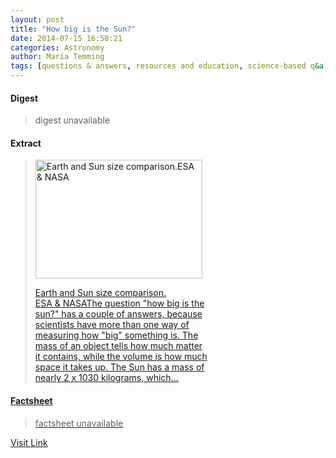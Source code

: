 ```yaml
---
layout: post
title: "How big is the Sun?"
date: 2014-07-15 16:58:21
categories: Astronomy
author: Maria Temming
tags: [questions & answers, resources and education, science-based q&a]
---
```



#### Digest
>digest unavailable

#### Extract
><div id="attachment_255425884" style="width: 277px" class="wp-caption alignright"><a href="http://d366w3m5tf0813.cloudfront.net/wp-content/uploads/Sun-Earth_br.jpg"><img class="size-medium wp-image-255425884" src="http://d366w3m5tf0813.cloudfront.net/wp-content/uploads/Sun-Earth_br-267x190.jpg" alt="Earth and Sun size comparison.ESA &amp; NASA" width="267" height="190" /><p class="wp-caption-text">Earth and Sun size comparison.<br />ESA &amp; NASAThe question "how big is the sun?" has a couple of answers, because scientists have more than one way of measuring how "big" something is. The mass of an object tells how much matter it contains, while the volume is how much space it takes up. The Sun has a mass of nearly 2 x 1030 kilograms, which...

#### Factsheet
>factsheet unavailable

[Visit Link](http://www.skyandtelescope.com/astronomy-resources/big-sun/)


